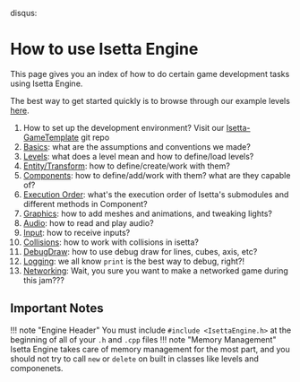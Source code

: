 disqus:
# How to use Isetta Engine

This page gives you an index of how to do certain game development tasks using Isetta Engine.

The best way to get started quickly is to browse through our example levels [here](level.md#example-levels).

1. How to set up the development environment? Visit our [Isetta-GameTemplate](https://github.com/Isetta-Team/Isetta-GameTemplate) git repo
1. [Basics](basics.md): what are the assumptions and conventions we made?
1. [Levels](level.md): what does a level mean and how to define/load levels?
1. [Entity/Transform](entity.md): how to define/create/work with them?
1. [Components](component.md): how to define/add/work with them? what are they capable of?
1. [Execution Order](https://docs.google.com/drawings/d/1KQ7gcmU1w_ZaQCNDXt47ads7iVrUt6tmsvHTVYFC7L4/edit?usp=sharing): what's the execution order of Isetta's submodules and different methods in Component?
1. [Graphics](graphics.md): how to add meshes and animations, and tweaking lights?
1. [Audio](audio.md): how to read and play audio?
1. [Input](input.md): how to receive inputs?
1. [Collisions](collisions.md): how to work with collisions in isetta?
1. [DebugDraw](debug_draw.md): how to use debug draw for lines, cubes, axis, etc?
1. [Logging](logging.md): we all know `print` is the best way to debug, right?!
1. [Networking](networking.md): Wait, you sure you want to make a networked game during this jam???


## Important Notes

!!! note "Engine Header"
	You must include `#include <IsettaEngine.h>` at the beginning of all of your `.h` and `.cpp` files
!!! note "Memory Management"
    Isetta Engine takes care of memory management for the most part, and you should not try to call `new` or `delete` on built in classes like levels and componenets.